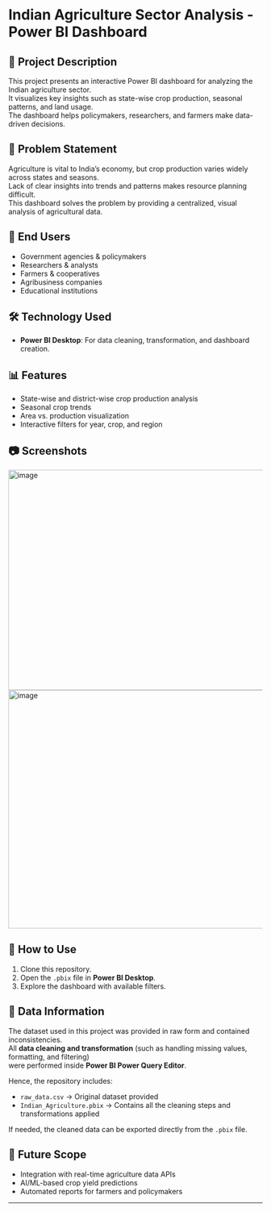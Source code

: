 # Indian Agriculture Sector Analysis - Power BI Dashboard  

## 📌 Project Description  
This project presents an interactive Power BI dashboard for analyzing the Indian agriculture sector.  
It visualizes key insights such as state-wise crop production, seasonal patterns, and land usage.  
The dashboard helps policymakers, researchers, and farmers make data-driven decisions.  

## 🎯 Problem Statement  
Agriculture is vital to India’s economy, but crop production varies widely across states and seasons.  
Lack of clear insights into trends and patterns makes resource planning difficult.  
This dashboard solves the problem by providing a centralized, visual analysis of agricultural data.  

## 👥 End Users  
- Government agencies & policymakers  
- Researchers & analysts  
- Farmers & cooperatives  
- Agribusiness companies  
- Educational institutions  

## 🛠 Technology Used  
- **Power BI Desktop**: For data cleaning, transformation, and dashboard creation.  

## 📊 Features  
- State-wise and district-wise crop production analysis  
- Seasonal crop trends  
- Area vs. production visualization  
- Interactive filters for year, crop, and region  

## 📷 Screenshots  
  
<img width="771" height="437" alt="image" src="https://github.com/user-attachments/assets/06830644-9fd3-4c92-9cc2-60a99c1764f0" />
<img width="896" height="473" alt="image" src="https://github.com/user-attachments/assets/2e8133e4-b90a-48d5-8427-26db5ce91883" />

## 🚀 How to Use  
1. Clone this repository.  
2. Open the `.pbix` file in **Power BI Desktop**.  
3. Explore the dashboard with available filters.  

## 📂 Data Information  
The dataset used in this project was provided in raw form and contained inconsistencies.  
All **data cleaning and transformation** (such as handling missing values, formatting, and filtering)  
were performed inside **Power BI Power Query Editor**.  

Hence, the repository includes:  
- `raw_data.csv` → Original dataset provided  
- `Indian_Agriculture.pbix` → Contains all the cleaning steps and transformations applied  

If needed, the cleaned data can be exported directly from the `.pbix` file.

## 🔮 Future Scope  
- Integration with real-time agriculture data APIs  
- AI/ML-based crop yield predictions  
- Automated reports for farmers and policymakers  

---
